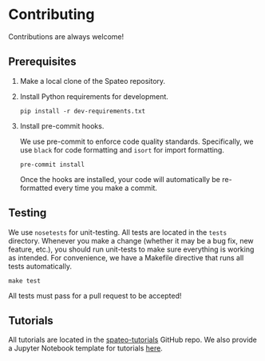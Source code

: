 ```{highlight} shell
```

# Contributing

Contributions are always welcome!

## Prerequisites

1. Make a local clone of the Spateo repository.

2. Install Python requirements for development.

    ```
    pip install -r dev-requirements.txt
    ```

3. Install pre-commit hooks.

    We use pre-commit to enforce code quality standards. Specifically, we use
    `black` for code formatting and `isort` for import formatting.

    ```
    pre-commit install
    ```

    Once the hooks are installed, your code will automatically be re-formatted
    every time you make a commit.

## Testing

We use `nosetests` for unit-testing. All tests are located in the `tests` directory.
Whenever you make a change (whether it may be a bug fix, new feature, etc.), you
should run unit-tests to make sure everything is working as intended. For
convenience, we have a Makefile directive that runs all tests automatically.

```
make test
```

All tests must pass for a pull request to be accepted!

## Tutorials

All tutorials are located in the [spateo-tutorials](https://github.com/aristoteleo/spateo-tutorials) GitHub repo. We also provide a Jupyter Notebook template for tutorials [here](https://github.com/aristoteleo/spateo-tutorials/blob/main/template.ipynb).